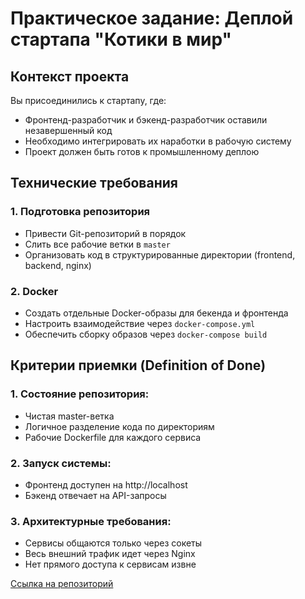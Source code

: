 # Практическое задание: Деплой стартапа "Котики в мир"

## Контекст проекта
Вы присоединились к стартапу, где:
- Фронтенд-разработчик и бэкенд-разработчик оставили незавершенный код
- Необходимо интегрировать их наработки в рабочую систему
- Проект должен быть готов к промышленному деплою

## Технические требования

### 1. Подготовка репозитория
- Привести Git-репозиторий в порядок
- Слить все рабочие ветки в `master`
- Организовать код в структурированные директории (frontend, backend, nginx)

### 2. Docker
- Создать отдельные Docker-образы для бекенда и фронтенда
- Настроить взаимодействие через `docker-compose.yml`
- Обеспечить сборку образов через `docker-compose build`


## Критерии приемки (Definition of Done)
### 1. Состояние репозитория:
- Чистая master-ветка
- Логичное разделение кода по директориям
- Рабочие Dockerfile для каждого сервиса

### 2. Запуск системы:
- Фронтенд доступен на http://localhost
- Бэкенд отвечает на API-запросы

### 3. Архитектурные требования:
- Сервисы общаются только через сокеты
- Весь внешний трафик идет через Nginx
- Нет прямого доступа к сервисам извне

[Ссылка на репозиторий](https://github.com/phys-dev/kitty-startup-task)